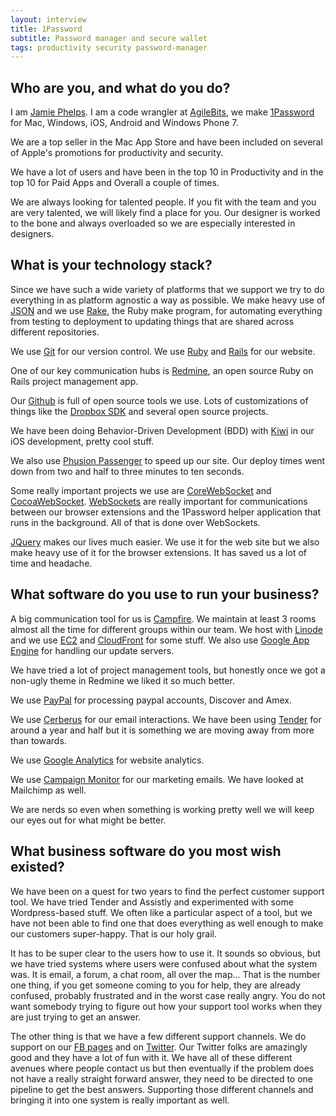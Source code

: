 ```yaml
---
layout: interview
title: 1Password
subtitle: Password manager and secure wallet
tags: productivity security password-manager
---
```



## Who are you, and what do you do?

I am [Jamie Phelps](https://twitter.com/jxpx777). I am a code wrangler at [AgileBits](https://agilebits.com/), we make [1Password](https://agilebits.com/onepassword) for Mac, Windows, iOS, Android and Windows Phone 7. 

We are a top seller in the Mac App Store and have been included on several of Apple's promotions for productivity and security.

We have a lot of users and have been in the top 10 in Productivity and in the top 10 for Paid Apps and Overall a couple of times.

We are always looking for talented people. If you fit with the team and you are very talented, we will likely find a place for you. Our designer is worked to the bone and always overloaded so we are especially interested in designers.

## What is your technology stack?

Since we have such a wide variety of platforms that we support we try to do everything in as platform agnostic a way as possible. We make heavy use of [JSON](http://www.json.org/) and we use [Rake](http://rubygems.org/gems/rake/), the Ruby make program, for automating everything from testing to deployment to updating things that are shared across different repositories.

We use [Git](http://git-scm.com/) for our version control. We use [Ruby](http://www.ruby-lang.org/en/) and [Rails](http://rubyonrails.org/) for our website.

One of our key communication hubs is [Redmine](http://www.redmine.org/), an open source Ruby on Rails project management app.

Our [Github](https://github.com/AgileBits) is full of open source tools we use. Lots of customizations of things like the [Dropbox SDK](https://github.com/AgileBits/Dropbox-SDK) and several open source projects.

We have been doing Behavior-Driven Development (BDD) with [Kiwi](https://github.com/allending/Kiwi) in our iOS development, pretty cool stuff.

We also use [Phusion Passenger](http://www.modrails.com/) to speed up our site. Our deploy times went down from two and half to three minutes to ten seconds.

Some really important projects we use are [CoreWebSocket](https://github.com/mirek/CoreWebSocket) and [CocoaWebSocket](https://github.com/erichocean/cocoa-websocket). [WebSockets](https://developer.mozilla.org/en-US/docs/WebSockets) are really important for communications between our browser extensions and the 1Password helper application that runs in the background. All of that is done over WebSockets.

[JQuery](http://jquery.com/) makes our lives much easier. We use it for the web site but we also make heavy use of it for the browser extensions. It has saved us a lot of time and headache.

## What software do you use to run your business?

A big communication tool for us is [Campfire](http://campfirenow.com/). We maintain at least 3 rooms almost all the time for different groups within our team. We host with [Linode](http://www.linode.com/) and we use [EC2](http://aws.amazon.com/ec2/) and [CloudFront](http://aws.amazon.com/cloudfront/) for some stuff. We also use [Google App Engine](https://developers.google.com/appengine/) for handling our update servers.

We have tried a lot of project management tools, but honestly once we got a non-ugly theme in Redmine we liked it so much better.

We use [PayPal](https://www.paypal.com/home) for processing paypal accounts, Discover and Amex.

We use [Cerberus](http://www.cerberusweb.com/) for our email interactions. We have been using [Tender](http://tenderapp.com/) for around a year and half but it is something we are moving away from more than towards.

We use [Google Analytics](http://www.google.com/analytics/) for website analytics.

We use [Campaign Monitor](http://www.campaignmonitor.com/) for our marketing emails. We have looked at Mailchimp as well.

We are nerds so even when something is working pretty well we will keep our eyes out for what might be better.

## What business software do you most wish existed?

We have been on a quest for two years to find the perfect customer support tool. We have tried Tender and Assistly and experimented with some Wordpress-based stuff. We often like a particular aspect of a tool, but we have not been able to find one that does everything as well enough to make our customers super-happy. That is our holy grail.

It has to be super clear to the users how to use it. It sounds so obvious, but we have tried systems where users were confused about what the system was. It is email, a forum, a chat room, all over the map... That is the number one thing, if you get someone coming to you for help, they are already  confused, probably frustrated and in the worst case really angry. You do not want somebody trying to figure out how your support tool works when they are just trying to get an answer.

The other thing is that we have a few different support channels. We do support on our [FB pages](https://www.facebook.com/1Password) and on [Twitter](https://twitter.com/1Password). Our Twitter folks are amazingly good and they have a lot of fun with it. We have all of these different avenues where people contact us but then eventually if the problem does not have a really straight forward answer, they need to be directed to one pipeline to get the best answers. Supporting those different channels and bringing it into one system is really important as well.
